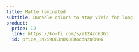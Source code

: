 ```yaml
---
title: Matte laminated
subtitle: Durable colors to stay vivid for long
product:
  price: 12
  link: https://ko-fi.com/s/e1242d6365
  id: price_1M2S9QBJnUXQERocdNzQRMH6
---
```

